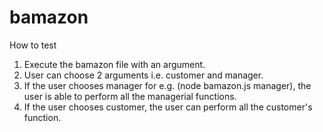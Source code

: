 # bamazon

How to test

1. Execute the bamazon file with an argument.
2. User can choose 2 arguments i.e. customer and manager. 
3. If the user chooses manager for e.g. (node bamazon.js manager), the user is able to perform all the managerial functions.
4. If the user chooses customer, the user can perform all the customer's function. 